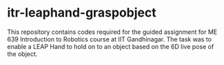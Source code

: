 # itr-leaphand-graspobject
This repository contains codes required for the guided assignment for ME 639 Introduction to Robotics course at IIT Gandhinagar. The task was to enable a LEAP Hand to hold on to an object based on the 6D live pose of the object.
